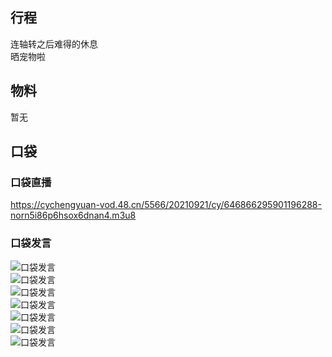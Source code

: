 ## 行程
连轴转之后难得的休息<br>
晒宠物啦

## 物料
暂无

## 口袋
### 口袋直播
https://cychengyuan-vod.48.cn/5566/20210921/cy/646866295901196288-norn5i86p6hsox6dnan4.m3u8
### 口袋发言
![口袋发言](./pocket48/imgs/messages1.jpeg)<br>
![口袋发言](./pocket48/imgs/messages2.jpeg)<br>
![口袋发言](./pocket48/imgs/P1.jpeg)<br>
![口袋发言](./pocket48/imgs/P2.jpeg)<br>
![口袋发言](./pocket48/imgs/P3.jpeg)<br>
![口袋发言](./pocket48/imgs/P4.jpeg)<br>
![口袋发言](./pocket48/imgs/P5.jpeg)<br>